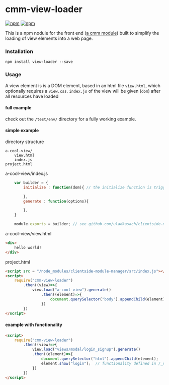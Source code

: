 # cmm-view-loader

[![npm](https://img.shields.io/npm/v/cmm-view-loader.svg?style=flat-square)](https://www.npmjs.com/package/cmm-view-loader)
[![npm](https://img.shields.io/npm/dm/cmm-view-loader.svg)](https://www.npmjs.com/package/cmm-view-loader)

This is a npm nodule for the front end ([a cmm module](https://github.com/uladkasach/clientside-module-manager)) built to simplify the loading of view elements into a web page.


### Installation
`npm install view-loader --save`


### Usage

A view element is is a DOM element, based in an html file `view.html`, which optionally requires a `view.css`.
`index.js` of the view will be given (`dom`) after all resources have loaded

#### full example
check out the `/test/env/` directory for a fully working example.

#### simple example

directory structure
```
a-cool-view/
    view.html
    index.js
project.html
```

a-cool-view/index.js
```js
    var builder = {
        initialize : function(dom){ // the initialize function is triggered by the view-loader module and passes the dom content of the `view.html` file

        },
        generate : function(options){

        },
    }

    module.exports = builder; // see github.com/uladkasach/clientside-module-manager for more information
```

a-cool-view/view.html
```html
<div>
    hello world!
</div>
```


project.html
```html
<script src = "/node_modules/clientside-module-manager/src/index.js"></script> <!-- defines require, promise_require, and cmm in global scope -->
<script>
    require("cmm-view-loader")
        .then((view)=>{
            view.load("a-cool-view").generate()
                .then((element)=>{
                    document.querySelector("body").appendChild(element);
                })
        })
</script>
```


#### example with functionality
```html
<script>
    require("cmm-view-loader")
        .then((view)=>{
            view.load("views/modal/login_signup").generate()
            .then((element)=>{
                document.querySelector("html").appendChild(element);
                element.show("login");  // functionality defined in /_views/modal/login_signup
            })
        })
</script>
```
